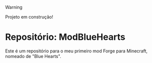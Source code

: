> [!WARNING]
> Projeto em construção!

# Repositório: ModBlueHearts
 Este é um repositório para o meu primeiro mod Forge para Minecraft, nomeado de "Blue Hearts".
